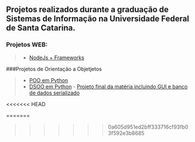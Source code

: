  ## Projetos realizados durante a graduação de Sistemas de Informação na Universidade Federal de Santa Catarina.
 ### Projetos WEB: 
>- [NodeJs + Frameworks](https://github.com/rafaelwitter/UFSC/tree/master/PROG_WEB)

###Projetos de Orientação a Objetjetos
> -  [POO em Python](https://github.com/rafaelwitter/UFSC/tree/master/POO)
> -  [DSOO em Python](https://github.com/rafaelwitter/UFSC/tree/master/DSOO)
	-  [Projeto final da matéria incluindo GUI e banco de dados serializado](https://github.com/rafaelwitter/UFSC/tree/master/DSOO/T1_V3)

<<<<<<< HEAD

=======
>>>>>>> 0a605d951ed2bff333716cf93fb03f592e3b8685
